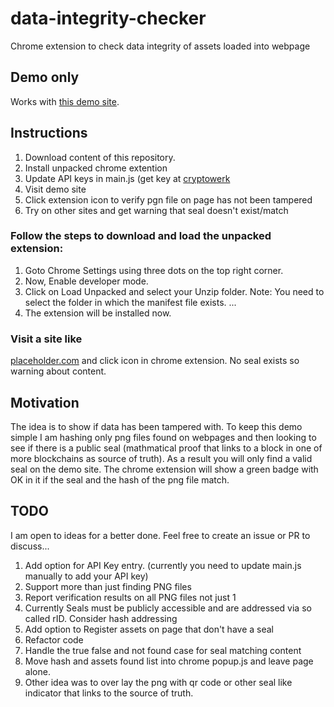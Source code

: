 # data-integrity-checker

Chrome extension to check data integrity of assets loaded into webpage

## Demo only

Works with [this demo site](https://data-integrity-demo.netlify.com/).

## Instructions

1. Download content of this repository.
2. Install unpacked chrome extention
3. Update API keys in main.js (get key at [cryptowerk](cryptowerk.com)
4. Visit demo site
5. Click extension icon to verify pgn file on page has not been tampered
6. Try on other sites and get warning that seal doesn't exist/match

### Follow the steps to download and load the unpacked extension:

1. Goto Chrome Settings using three dots on the top right corner.
2. Now, Enable developer mode.
3. Click on Load Unpacked and select your Unzip folder. Note: You need to select the folder in which the manifest file exists. ...
4. The extension will be installed now.

### Visit a site like

[placeholder.com](https://placeholder.com/) and click icon in chrome extension.
No seal exists so warning about content.

## Motivation

The idea is to show if data has been tampered with. To keep this demo simple I am hashing only png files found on webpages and then looking to see if there is a public seal (mathmatical proof that links to a block in one of more blockchains as source of truth). As a result you will only find a valid seal on the demo site. The chrome extension will show a green badge with OK in it if the seal and the hash of the png file match.

## TODO

I am open to ideas for a better done. Feel free to create an issue or PR to discuss...

1. Add option for API Key entry. (currently you need to update main.js manually to add your API key)
2. Support more than just finding PNG files
3. Report verification results on all PNG files not just 1
4. Currently Seals must be publicly accessible and are addressed via so called rID. Consider hash addressing
5. Add option to Register assets on page that don't have a seal
6. Refactor code
7. Handle the true false and not found case for seal matching content
8. Move hash and assets found list into chrome popup.js and leave page alone.
9. Other idea was to over lay the png with qr code or other seal like indicator that links to the source of truth.
